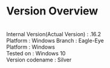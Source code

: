 # Version Overview


<br>
Internal Version(Actual Version) : .16.2
<br>
Platform : Windows
Branch : Eagle-Eye
<br>
Platform : Windows
<br>
Tested on : Windows 10
<br>
Version codename : Silver
